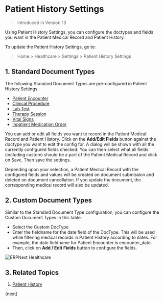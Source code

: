 <!-- add-breadcrumbs -->

# Patient History Settings

> Introduced in Version 13

Using Patient History Settings, you can configure the doctypes and fields you want in the Patient Medical Record and Patient History.

To update the Patient History Settings, go to:

> Home > Healthcare > Settings > Patient History Settings

## 1. Standard Document Types

The following Standard Document Types are pre-configured in Patient History Settings.

- [Patient Encounter](/docs/v13/user/manual/en/healthcare/patient_encounter)
- [Clinical Procedure](/docs/v13/user/manual/en/healthcare/clinical_procedure)
- [Lab Test](/docs/v13/user/manual/en/healthcare/lab_test)
- [Therapy Session](/docs/v13/user/manual/en/healthcare/therapy_session)
- [Vital Signs](/docs/v13/user/manual/en/healthcare/vital_signs)
- [Inpatient Medication Order](/docs/v13/user/manual/en/healthcare/inpatient_medication_order)

You can add or edit all fields you want to record in the Patient Medical Record and Patient History. Click on the **Add/Edit Fields** button against the doctype you want to edit the config for. A dialog will be shown with all the currently configured fields checked. You can then select what all fields (including custom) should be a part of the Patient Medical Record and click on Save. Then save the settings.

Depending upon your selection, a Patient Medical Record with the configured fields and values will be created on document submission and deleted on document cancellation. If you update the document, the corresponding medical record will also be updated.

## 2. Custom Document Types

Similar to the Standard Document Type configuration, you can configure the Custom Document Types in this table.

- Select the Custom DocType
- Enter the fieldname for the date field of the DocType. This will be used while filtering medical records in Patient History according to dates. For example, the date fieldname for Patient Encounter is encounter_date.
- Then, click on **Add / Edit Fields** button to configure the fields.

<img class="screenshot" alt="ERPNext Healthcare" src="{{docs_base_url}}/assets/img/healthcare/patient-history-settings.gif">

## 3. Related Topics

1. [Patient History](/docs/v13/user/manual/en/healthcare/patient_history)

{next}
